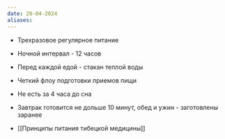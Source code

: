 ```yaml
---
date: 28-04-2024
aliases:
---
```

- Трехразовое регулярное питание
- Ночной интервал - 12 часов
- Перед каждой едой - стакан теплой воды
- Четкий флоу подготовки приемов пищи
- Не есть за 4 часа до сна
- Завтрак готовится не дольше 10 минут, обед и ужин - заготовлены заранее

- [[Принципы питания тибецкой медицины]]